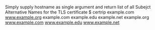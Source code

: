 Simply supply hostname as single argument and return list of all Subejct Alternative Names for the TLS certificate
$ certrip example.com
www.example.org
example.com
example.edu
example.net
example.org
www.example.com
www.example.edu
www.example.net
